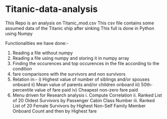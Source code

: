 # Titanic-data-analysis

This Repo is an analysis on Titanic_mod.csv
This csv file contains some assumed data of the Titanic ship after sinking
This full is done in Python using Numpy


Functionalities we have done:-
  1. Reading a file without numpy
  2. Reading a file using numpy and storing it in numpy array
  3. Finding the occurences and top occurences in the file according to the condition
  4. fare comparisons with the survivors and non survivors
  5. Relation in:-
       i)   Highest value of number of siblings and/or spouses onboard
       ii)  Mean value of parents and/or children onboard
       iii) 50th-percentile value of fare paid
       iv)  Cheapest non-zero fare paid
  6. Menu driven for Research analysis
        i. Compute Correlation
       ii. Ranked List of 20 Oldest Survivors by Passenger Cabin Class Number
      iii. Ranked List of 20 Female Survivors by Highest Non-Self Family Member Onboard Count and then by Highest fare
